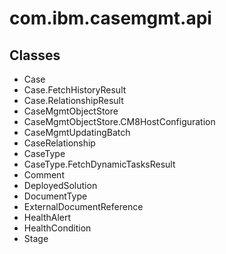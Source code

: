 # com.ibm.casemgmt.api

## Classes

- Case
- Case.FetchHistoryResult
- Case.RelationshipResult
- CaseMgmtObjectStore
- CaseMgmtObjectStore.CM8HostConfiguration
- CaseMgmtUpdatingBatch
- CaseRelationship
- CaseType
- CaseType.FetchDynamicTasksResult
- Comment
- DeployedSolution
- DocumentType
- ExternalDocumentReference
- HealthAlert
- HealthCondition
- Stage